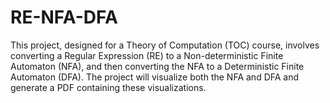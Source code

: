 # RE-NFA-DFA
This project, designed for a Theory of Computation (TOC) course, involves converting a Regular Expression (RE) to a Non-deterministic Finite Automaton (NFA), and then converting the NFA to a Deterministic Finite Automaton (DFA). The project will visualize both the NFA and DFA and generate a PDF containing these visualizations.
